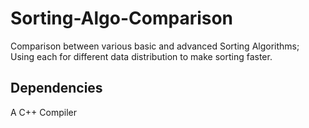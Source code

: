 # Sorting-Algo-Comparison
Comparison between various basic and advanced Sorting Algorithms; Using each for different data distribution to make sorting faster.

## Dependencies 
A C++ Compiler

